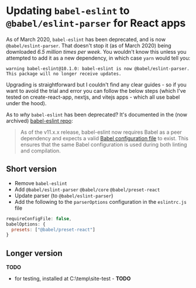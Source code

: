 # Updating `babel-eslint` to `@babel/eslint-parser` for React apps

As of March 2020, `babel-eslint` has been deprecated, and is now `@babel/eslint-parser`.  That doesn't stop it (as of March 2020) being downloaded *6.5 million times per week*.  You wouldn't know this unless you attempted to add it as a new dependency, in which case `yarn` would tell you:

```
warning babel-eslint@10.1.0: babel-eslint is now @babel/eslint-parser. This package will no longer receive updates.
```

Upgrading is straightforward but I couldn't find any clear guides - so if you want to avoid the trial and error you can follow the below steps (which I've tested on create-react-app, nextjs, and vitejs apps - which all use babel under the hood).

As to *why* `babel-eslint` has been deprecated?  It's documented in the (now archived) [babel-eslint repo]:

> As of the v11.x.x release, babel-eslint now requires Babel as a peer dependency and expects a valid [Babel configuration file](https://babeljs.io/docs/en/configuration) to exist. This ensures that the same Babel configuration is used during both linting and compilation.

## Short version
- Remove `babel-eslint`
- Add `@babel/eslint-parser` `@babel/core` `@babel/preset-react`
- Update parser (to `@babel/eslint-parser`)
- Add the following to the `parserOptions` configuration in the `eslintrc.js` file
```js
requireConfigFile: false,
babelOptions: {
  presets: ["@babel/preset-react"]
}
```

## Longer version

**TODO**
- for testing, installed at C:\temp\site-test -
**TODO**

[babel-eslint repo]: https://github.com/babel/babel-eslint
